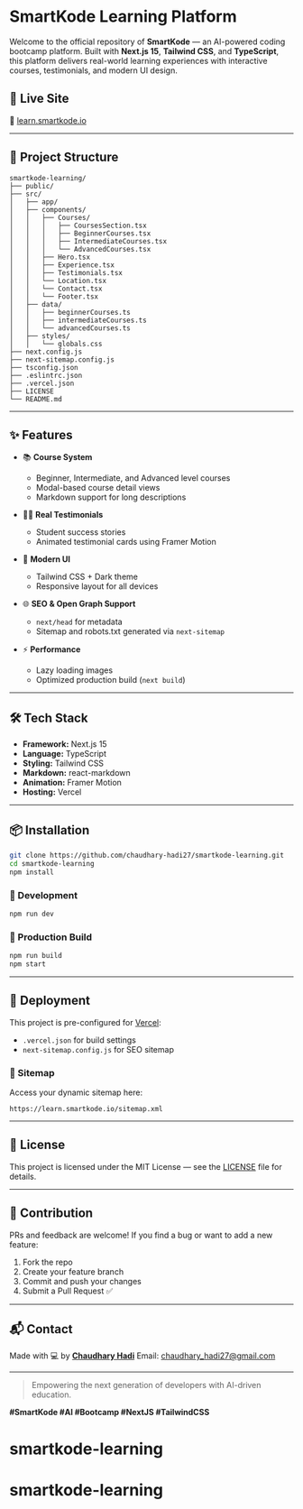# SmartKode Learning Platform

Welcome to the official repository of **SmartKode** — an AI-powered coding bootcamp platform. Built with **Next.js 15**, **Tailwind CSS**, and **TypeScript**, this platform delivers real-world learning experiences with interactive courses, testimonials, and modern UI design.

## 🚀 Live Site

🔗 [learn.smartkode.io](https://learn.smartkode.io)

---

## 📂 Project Structure

```
smartkode-learning/
├── public/
├── src/
│   ├── app/
│   ├── components/
│   │   ├── Courses/
│   │   │   ├── CoursesSection.tsx
│   │   │   ├── BeginnerCourses.tsx
│   │   │   ├── IntermediateCourses.tsx
│   │   │   └── AdvancedCourses.tsx
│   │   ├── Hero.tsx
│   │   ├── Experience.tsx
│   │   ├── Testimonials.tsx
│   │   └── Location.tsx
│   │   └── Contact.tsx
│   │   └── Footer.tsx
│   ├── data/
│   │   ├── beginnerCourses.ts
│   │   ├── intermediateCourses.ts
│   │   └── advancedCourses.ts
│   ├── styles/
│   │   └── globals.css
├── next.config.js
├── next-sitemap.config.js
├── tsconfig.json
├── .eslintrc.json
├── .vercel.json
├── LICENSE
└── README.md
```

---

## ✨ Features

* 📚 **Course System**

  * Beginner, Intermediate, and Advanced level courses
  * Modal-based course detail views
  * Markdown support for long descriptions

* 🧑‍💻 **Real Testimonials**

  * Student success stories
  * Animated testimonial cards using Framer Motion

* 🎨 **Modern UI**

  * Tailwind CSS + Dark theme
  * Responsive layout for all devices

* 🌐 **SEO & Open Graph Support**

  * `next/head` for metadata
  * Sitemap and robots.txt generated via `next-sitemap`

* ⚡ **Performance**

  * Lazy loading images
  * Optimized production build (`next build`)

---

## 🛠️ Tech Stack

* **Framework:** Next.js 15
* **Language:** TypeScript
* **Styling:** Tailwind CSS
* **Markdown:** react-markdown
* **Animation:** Framer Motion
* **Hosting:** Vercel

---

## 📦 Installation

```bash
git clone https://github.com/chaudhary-hadi27/smartkode-learning.git
cd smartkode-learning
npm install
```

### 🔧 Development

```bash
npm run dev
```

### 🔨 Production Build

```bash
npm run build
npm start
```

---

## 🚀 Deployment

This project is pre-configured for [Vercel](https://vercel.com):

* `.vercel.json` for build settings
* `next-sitemap.config.js` for SEO sitemap

### 🔁 Sitemap

Access your dynamic sitemap here:

```
https://learn.smartkode.io/sitemap.xml
```

---

## 🔐 License

This project is licensed under the MIT License — see the [LICENSE](./LICENSE) file for details.

---

## 🤝 Contribution

PRs and feedback are welcome! If you find a bug or want to add a new feature:

1. Fork the repo
2. Create your feature branch
3. Commit and push your changes
4. Submit a Pull Request ✅

---

## 📬 Contact

Made with 💻 by **[Chaudhary Hadi](https://github.com/chaudhary-hadi27)**
Email: [chaudhary\_hadi27@gmail.com](mailto:chaudhary_hadi27@gmail.com)

---

> Empowering the next generation of developers with AI-driven education.

**#SmartKode #AI #Bootcamp #NextJS #TailwindCSS**
# smartkode-learning
# smartkode-learning
